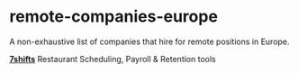 # remote-companies-europe
A non-exhaustive list of companies that hire for remote positions in Europe.

**[7shifts](https://www.7shifts.com/)**
Restaurant Scheduling, Payroll & Retention tools
